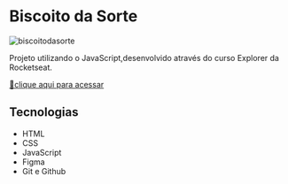 # Biscoito da Sorte

![biscoitodasorte](https://user-images.githubusercontent.com/113316157/208272117-595409db-223a-4dde-9e27-6af05f28f7ea.png)

Projeto utilizando o JavaScript,desenvolvido através do curso Explorer da Rocketseat.

[🔗clique aqui para acessar](https://larissaaleall.github.io/BiscoitoSorte/)

## Tecnologias 

- HTML
- CSS
- JavaScript
- Figma
- Git e Github
